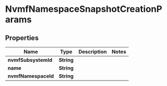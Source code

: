 

# NvmfNamespaceSnapshotCreationParams


## Properties

Name | Type | Description | Notes
------------ | ------------- | ------------- | -------------
**nvmfSubsystemId** | **String** |  | 
**name** | **String** |  | 
**nvmfNamespaceId** | **String** |  | 



